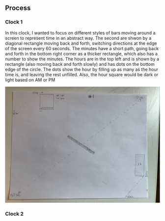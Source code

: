## Process

### Clock 1
In this clock, I wanted to focus on different styles of bars moving around a screen to represent time in an abstract way. The second are shwon by a diagonal rectangle moving back and forth, switching directions at the edge of the screen every 60 seconds. The minutes have a short path, going back and forth in the bottom right corner as a thicker rectangle, which also has a number to show the minutes. The hours are in the top left and is shown by a rectangle (also moving back and forth slowly) and has dots on the bottom edge of the circle. The dots show the hour by filling up as many as the hour time is, and leaving the rest unfilled. Also, the hour square would be dark or light based on AM or PM

![alt text](https://github.com/joutwater/dvia-2019/blob/master/1.mapping-time/process/IMG-2769.JPG)

### Clock 2
